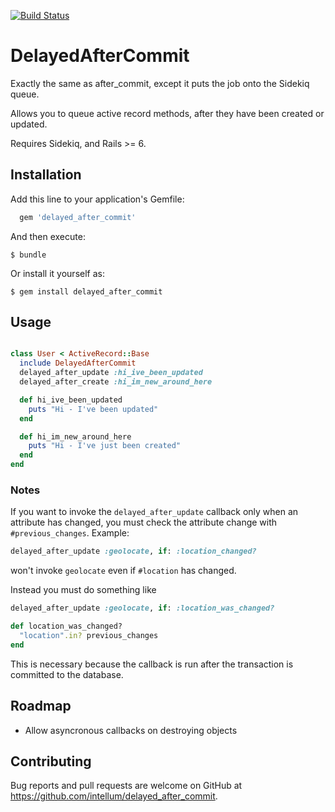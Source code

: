 [![Build Status](http://img.shields.io/travis/intellum/delayed_after_commit.svg?style=flat)](https://travis-ci.org/intellum/delayed_after_commit)

# DelayedAfterCommit

Exactly the same as after_commit, except it puts the job onto the Sidekiq queue.

Allows you to queue active record methods, after they have been created or updated.

Requires Sidekiq, and Rails >= 6.

## Installation

Add this line to your application's Gemfile:

```ruby
  gem 'delayed_after_commit'
```

And then execute:

    $ bundle

Or install it yourself as:

    $ gem install delayed_after_commit

## Usage

```ruby

class User < ActiveRecord::Base
  include DelayedAfterCommit
  delayed_after_update :hi_ive_been_updated
  delayed_after_create :hi_im_new_around_here

  def hi_ive_been_updated
    puts "Hi - I've been updated"
  end

  def hi_im_new_around_here
    puts "Hi - I've just been created"
  end
end

```

### Notes

If you want to invoke the `delayed_after_update` callback only when an attribute has changed, you must check the attribute change with `#previous_changes`. Example:

```ruby
delayed_after_update :geolocate, if: :location_changed?
```

won't invoke `geolocate` even if `#location` has changed.

Instead you must do something like

```ruby
delayed_after_update :geolocate, if: :location_was_changed?

def location_was_changed?
  "location".in? previous_changes
end
```

This is necessary because the callback is run after the transaction is committed to the database.

## Roadmap

- Allow asyncronous callbacks on destroying objects

## Contributing

Bug reports and pull requests are welcome on GitHub at https://github.com/intellum/delayed_after_commit.

